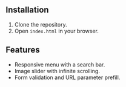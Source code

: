 
## Installation
1. Clone the repository.
2. Open `index.html` in your browser.

## Features
- Responsive menu with a search bar.
- Image slider with infinite scrolling.
- Form validation and URL parameter prefill.
